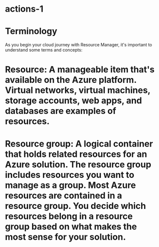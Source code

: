 # actions-1

# Terminology
As you begin your cloud journey with Resource Manager, it's important to understand some terms and concepts:

# Resource: A manageable item that's available on the Azure platform. Virtual networks, virtual machines, storage accounts, web apps, and databases are examples of resources.

# Resource group: A logical container that holds related resources for an Azure solution. The resource group includes resources you want to manage as a group. Most Azure resources are contained in a resource group. You decide which resources belong in a resource group based on what makes the most sense for your solution.